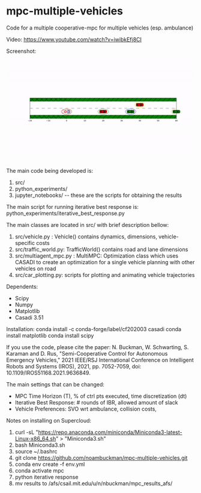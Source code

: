 # mpc-multiple-vehicles
Code for a multiple cooperative-mpc for multiple vehicles (esp. ambulance)

Video: https://www.youtube.com/watch?v=iwibkEfj8CI

Screenshot: ![Screenshot](https://github.com/noambuckman/mpc-multiple-vehicles/blob/master/images/sample_sim.gif)


The main code being developed is:

1. src/
2. python_experiments/
3.  jupyter_notebooks/ -- these are the scripts for obtaining the results


The main script for running iterative best response is:
python_experiments/iterative_best_response.py

The main classes are located in src/ with brief description bellow:
1.  src/vehicle.py :  Vehicle() contains dynamics, dimensions, vehicle-specific costs
2.  src/traffic_world.py:  TrafficWorld() contains road and lane dimensions
3.  src/multiagent_mpc.py : MultiMPC: Optimization class which uses CASADI to create an optimization for a single vehicle planning with other vehicles on road
4. src/car_plotting.py:  scripts for plotting and animating vehicle trajectories


Dependents:
-  Scipy
-  Numpy
-  Matplotlib
-  Casadi 3.51

Installation:
conda install -c conda-forge/label/cf202003 casadi
conda install matplotlib
conda install scipy

If you use the code, please cite the paper:
N. Buckman, W. Schwarting, S. Karaman and D. Rus, "Semi-Cooperative Control for Autonomous Emergency Vehicles," 2021 IEEE/RSJ International Conference on Intelligent Robots and Systems (IROS), 2021, pp. 7052-7059, doi: 10.1109/IROS51168.2021.9636849.


The main settings that can be changed:
- MPC Time Horizon (T), % of ctrl pts executed, time discretization (dt)
- Iterative Best Response:  # rounds of IBR, allowed amount of slack
-  Vehicle Preferences:  SVO wrt ambulance, collision costs, 



Notes on installing on Supercloud:
1. curl -sL "https://repo.anaconda.com/miniconda/Miniconda3-latest-Linux-x86_64.sh" > "Miniconda3.sh"
2. bash Miniconda3.sh
3. source ~/.bashrc
4. git clone https://github.com/noambuckman/mpc-multiple-vehicles.git 
5. conda env create -f env.yml
6. conda activate mpc
7. python iterative response
8. mv results to /afs/csail.mit.edu/u/n/nbuckman/mpc_results_afs/
